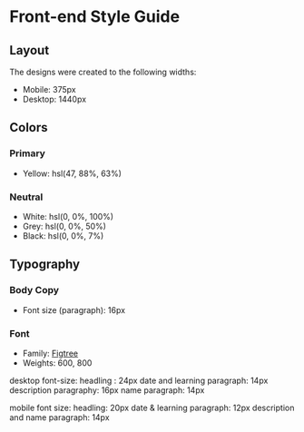# Front-end Style Guide

## Layout

The designs were created to the following widths:

- Mobile: 375px
- Desktop: 1440px

## Colors

### Primary

- Yellow: hsl(47, 88%, 63%)

### Neutral

- White: hsl(0, 0%, 100%)
- Grey: hsl(0, 0%, 50%)
- Black: hsl(0, 0%, 7%)

## Typography

### Body Copy

- Font size (paragraph): 16px

### Font

- Family: [Figtree](https://fonts.google.com/specimen/Figtree)
- Weights: 600, 800

desktop font-size:
headling : 24px
date and learning paragraph: 14px
description paragraphy: 16px
name paragraph: 14px

mobile font size:
headling: 20px
date & learning paragraph: 12px
description and name paragraph: 14px
